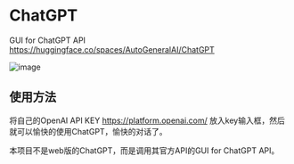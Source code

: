 # ChatGPT

GUI for ChatGPT API https://huggingface.co/spaces/AutoGeneralAI/ChatGPT

![image](https://user-images.githubusercontent.com/130114082/233837074-a260c2ff-4d93-4efd-ad3f-b97da7db82e7.png)

## 使用方法
将自己的OpenAI API KEY https://platform.openai.com/
放入key输入框，然后就可以愉快的使用ChatGPT，愉快的对话了。

本项目不是web版的ChatGPT，而是调用其官方API的GUI for ChatGPT API。
